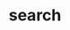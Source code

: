 ---
title: "search"
layout: "search" # necessary for search
# url: "/archive"
description: "Search all articles"
summary: "search"
placeholder: "Search"
---